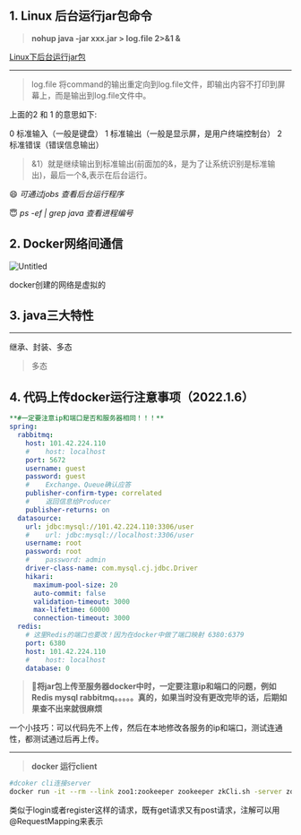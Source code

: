 ## 1. Linux 后台运行jar包命令

> **nohup java -jar xxx.jar > log.file 2>&1 &**
>

[Linux下后台运行jar包](https://www.cnblogs.com/zhangzhixi/p/14771319.html)

---

> log.file 将command的输出重定向到log.file文件，即输出内容不打印到屏幕上，而是输出到log.file文件中。

上面的2 和 1 的意思如下:

0 标准输入（一般是键盘） 1 标准输出（一般是显示屏，是用户终端控制台） 2 标准错误（错误信息输出）

> &1）就是继续输出到标准输出(前面加的&，是为了让系统识别是标准输出)，最后一个&,表示在后台运行。

😄 *可通过jobs 查看后台运行程序*

😇 *ps -ef | grep java 查看进程编号*

## 2. Docker网络间通信

![Untitled](https://s3-us-west-2.amazonaws.com/secure.notion-static.com/875f6b73-5f1d-435a-9241-48efdc02417c/Untitled.png)

docker创建的网络是虚拟的

## 3. java三大特性

---

继承、封装、多态

> 多态
>

## 4. 代码上传docker运行注意事项（2022.1.6）

```yaml
**#一定要注意ip和端口是否和服务器相同！！！**
spring:
  rabbitmq:
    host: 101.42.224.110
    #    host: localhost
    port: 5672
    username: guest
    password: guest
    #    Exchange、Queue确认应答
    publisher-confirm-type: correlated
    #    返回信息给Producer
    publisher-returns: on
  datasource:
    url: jdbc:mysql://101.42.224.110:3306/user
    #    url: jdbc:mysql://localhost:3306/user
    username: root
    password: root
    #    password: admin
    driver-class-name: com.mysql.cj.jdbc.Driver
    hikari:
      maximum-pool-size: 20
      auto-commit: false
      validation-timeout: 3000
      max-lifetime: 60000
      connection-timeout: 3000
  redis:
    # 这里Redis的端口也要改！因为在docker中做了端口映射 6380:6379
    port: 6380
    host: 101.42.224.110
    #    host: localhost
    database: 0
```

> 🤮**将jar包上传至服务器docker中时，一定要注意ip和端口的问题，例如Redis mysql rabbitmq。。。。。真的，如果当时没有更改完毕的话，后期如果查不出来就很麻烦**
>

一个小技巧：可以代码先不上传，然后在本地修改各服务的ip和端口，测试连通性，都测试通过后再上传。

---

> **docker 运行client**
>

```bash
#dcoker cli连接server
docker run -it --rm --link zoo1:zookeeper zookeeper zkCli.sh -server zookeeper

```

类似于login或者register这样的请求，既有get请求又有post请求，注解可以用@RequestMapping来表示